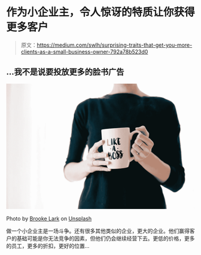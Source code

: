 # 作为小企业主，令人惊讶的特质让你获得更多客户

> 原文：<https://medium.com/swlh/surprising-traits-that-get-you-more-clients-as-a-small-business-owner-792a78b523d0>

## …我不是说要投放更多的脸书广告

![](img/8f43cbfe24c2d68971a54d26b3eccfb8.png)

Photo by [Brooke Lark](https://unsplash.com/photos/nMffL1zjbw4?utm_source=unsplash&utm_medium=referral&utm_content=creditCopyText) on [Unsplash](https://unsplash.com/?utm_source=unsplash&utm_medium=referral&utm_content=creditCopyText)

做一个小企业主是一场斗争。还有很多其他类似的企业，更大的企业。他们赢得客户的基础可能是你无法竞争的因素，但他们仍会继续经营下去。更低的价格，更多的员工，更多的折扣，更好的位置…